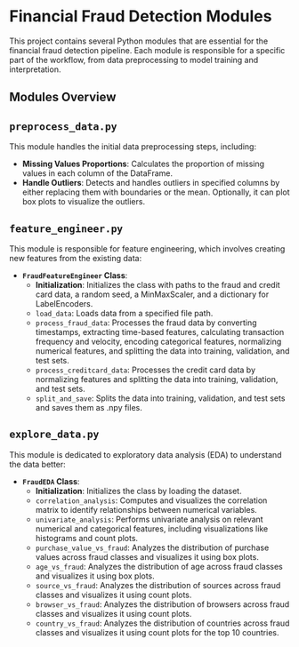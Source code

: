 # Financial Fraud Detection Modules

This project contains several Python modules that are essential for the financial fraud detection pipeline. Each module is responsible for a specific part of the workflow, from data preprocessing to model training and interpretation.

## Modules Overview

## `preprocess_data.py`

This module handles the initial data preprocessing steps, including:
- **Missing Values Proportions**: Calculates the proportion of missing values in each column of the DataFrame.
- **Handle Outliers**: Detects and handles outliers in specified columns by either replacing them with boundaries or the mean. Optionally, it can plot box plots to visualize the outliers.

## `feature_engineer.py`

This module is responsible for feature engineering, which involves creating new features from the existing data:
- **`FraudFeatureEngineer` Class**: 
  - **Initialization**: Initializes the class with paths to the fraud and credit card data, a random seed, a MinMaxScaler, and a dictionary for LabelEncoders.
  - `load_data`: Loads data from a specified file path.
  - `process_fraud_data`: Processes the fraud data by converting timestamps, extracting time-based features, calculating transaction frequency and velocity, encoding categorical features, normalizing numerical features, and splitting the data into training, validation, and test sets.
  - `process_creditcard_data`: Processes the credit card data by normalizing features and splitting the data into training, validation, and test sets.
  - `split_and_save`: Splits the data into training, validation, and test sets and saves them as .npy files.


## `explore_data.py`

This module is dedicated to exploratory data analysis (EDA) to understand the data better:
- **`FraudEDA` Class**:
  - **Initialization**: Initializes the class by loading the dataset.
  - `correlation_analysis`: Computes and visualizes the correlation matrix to identify relationships between numerical variables.
  - `univariate_analysis`: Performs univariate analysis on relevant numerical and categorical features, including visualizations like histograms and count plots.
  - `purchase_value_vs_fraud`: Analyzes the distribution of purchase values across fraud classes and visualizes it using box plots.
  - `age_vs_fraud`: Analyzes the distribution of age across fraud classes and visualizes it using box plots.
  - `source_vs_fraud`: Analyzes the distribution of sources across fraud classes and visualizes it using count plots.
  - `browser_vs_fraud`: Analyzes the distribution of browsers across fraud classes and visualizes it using count plots.
  - `country_vs_fraud`: Analyzes the distribution of countries across fraud classes and visualizes it using count plots for the top 10 countries.
